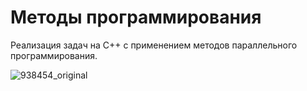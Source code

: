 # Методы программирования
Реализация задач на C++ с применением методов параллельного программирования.

![938454_original](https://otvet.imgsmail.ru/download/179457519_d820dcc8f742979214522f1592c37cec_800.gif)

